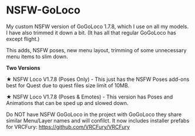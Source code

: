 # NSFW-GoLoco
My custom NSFW version of GoGoLoco 1.7.8, which I use on all my models. I have also trimmed it down a bit. (It has all that regular GoGoLoco has except flight.)

This adds, NSFW poses, new menu layout, trimming of some unnecessary menu items to slim down.

**Two Versions** 

★ NSFW Loco V1.7.8 (Poses Only) - This just has the NSFW Poses add-ons best for Quest due to quest files size limit of 10MB.

★ NSFW Loco V1.7.8 (Poses & Emotes) - This version has Poses and Animations that can be sped up and slowed down.




Do NOT have NSFW GoGoLoco in the project with GoGoLoco they share similar Menu/Layer names and will confilct.
It now includes installer prefabs for VRCFury: https://github.com/VRCFury/VRCFury
